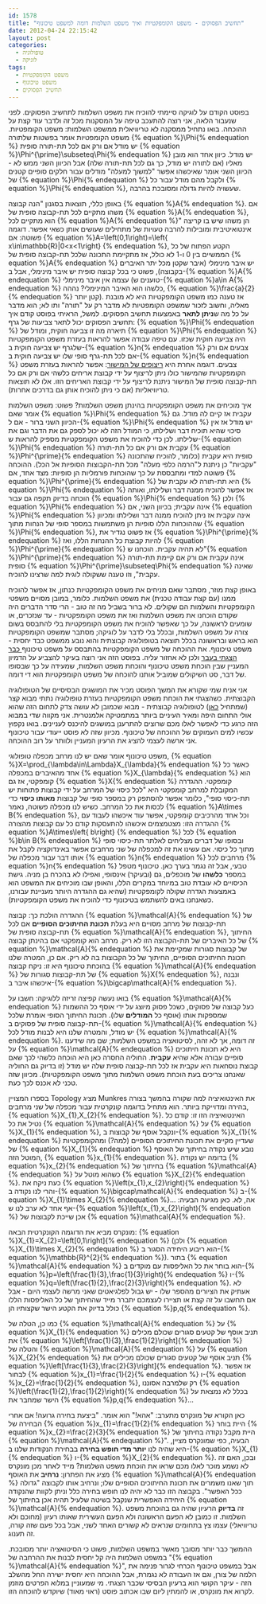 ```yaml
---
id: 1578
title: "תחשיב הפסוקים - משפט הקומפקטיות ואיך משפט השלמות דומה למשפט טיכונוף"
date: 2012-04-24 22:15:42
layout: post
categories: 
  - טופולוגיה
  - לוגיקה
tags: 
  - משפט הקומפקטיות
  - משפט טיכונוף
  - תחשיב הפסוקים
---
```

בפוסט הקודם על לוגיקה סיימתי להוכיח את משפט השלמות לתחשיב הפסוקים. לפני שנעבור הלאה, אני רוצה להתעכב טיפה על המסקנות מכל זה ולדבר עוד קצת על ההוכחה. בואו נתחיל ממסקנה לא טריוויאלית ממשפט השלמות: משפט הקומפטיות. משפט הקומפטיות אומר בפשטות שלתורה {% equation %}\Phi{% endequation %} יש מודל אם ורק אם לכל תת-תורה סופית {% equation %}\Phi^{\prime}\subseteq\Phi{% endequation %} יש מודל. כיוון אחד הוא מובן מאליו (אם לתורה יש מודל, כך גם לכל תת-תורה שלה) אבל הכיוון השני ממש לא - הכיוון השני אומר שאיכשהו אפשר "למשוך למעלה" מודלים עבור חלקים סופיים קטנים של {% equation %}\Phi{% endequation %} ולקבל מהם מודל עבור כל {% equation %}\Phi{% endequation %}, שעשויה להיות גדולה ומסובכת בהרבה.

באופן כללי, תוצאות בסגנון "הנה קבוצה {% equation %}A{% endequation %}. אם משהו מתקיים לכל תת-קבוצה סופית של {% equation %}A{% endequation %}, הוא מתקיים לכל {% equation %}A{% endequation %}" הן משהו שיש בו קריצה אינטואיטיבית ומובילות להרבה טעויות של מתחילים שעושים אותן כשאי אפשר. דוגמה פשוטה: אם {% equation %}A=\left(0,1\right)=\left\{ x\in\mathbb{R}|0&lt;x&lt;1\right\} {% endequation %}, הקטע הפתוח של כל הממשיים בין 0 ו-1 לא כולל, אז מתקיימת התכונה שלכל תת-קבוצה סופית של {% equation %}A{% endequation %} יש איבר מינימלי (איבר שקטן מכל יתר האיברים בקבוצה), פשוט כי בכל קבוצה סופית יש איבר מינימלי, אבל ב-{% equation %}A{% endequation %} עצמה אין איבר מינימלי (טוענים ש-{% equation %}a\in A{% endequation %} כלשהו הוא האיבר המינימלי? נההה, {% equation %}\frac{a}{2}{% endequation %} קטן יותר). אז טענה כמו משפט הקומפקטיות היא לא מובנת מאליה, וחשוב לזכור שמשפט הקומפטיות לא מדבר רק על "תורה" ותו לא; הוא מדבר על כל מה ש<strong>ניתן לתאר</strong> באמצעות תחשיב הפסוקים. למשל, הראיתי בפוסט קודם איך תחשיב הפסוקים יכול לתאר צביעות של גרף: {% equation %}\Phi{% endequation %} תיארה מה זו צביעה חוקית, ומודל של {% equation %}\Phi{% endequation %} היה צביעה חוקית שכזו. עם טיפה עבודה אפשר להראות בעזרת משפט הקומפקטיות שלגרף יש צביעה חוקית ב-{% equation %}n{% endequation %} צבעים אם ורק אם לכל תת-גרף סופי שלו יש צביעה חוקית ב-{% equation %}n{% endequation %} צבעים. דוגמה אחרת היא <a href="http://www.gadial.net/2007/10/17/tilings/">ריצופים של המישור</a>: אפשר להראות בעזרת משפט הקומפקטיות שהמישור כולו ניתן לריצוף על ידי קבוצת אריחים כלשהי אם ורק אם כל תת-קבוצה סופית של המישור ניתנת לריצוף על ידי קבוצת האריחים הזו. אלו לא תוצאות טריוויאליות (אם כי ניתן להוכיח אותן גם בדרכים אחרות).

איך מוכיחים את משפט הקומפקטיות בהינתן משפט השלמות? פשוט: משפט השלמות אומר שאם {% equation %}\Phi{% endequation %} עקבית אז קיים לה מודל. גם הכיוון השני ברור - אם ל-{% equation %}\Phi{% endequation %} יש מודל אז אין סיכוי שהיא תוכיח דבר ושלילתו, כי המודל הזה לא יכול לספק גם את הדבר וגם את שלילתו. לכן כדי להוכיח את משפט הקומפקטיות מספיק להראות ש-{% equation %}\Phi{% endequation %} עקבית אם ורק אם כל תת-תורה {% equation %}\Phi^{\prime}{% endequation %} סופית היא עקבית (כלומר, להוכיח שהתכונה "עקביות" כן ניתנת ל"הרמה כלפי מעלה" מכל תת-הקבוצות הסופיות אל הכל). ההוכחה פשוטה למדי ומתבססת על כך שהוכחות פורמליות הן סופיות: מצד אחד, אם {% equation %}\Phi^{\prime}{% endequation %} היא תת-תורה לא עקבית של {% equation %}\Phi{% endequation %} אז אפשר להוכיח ממנה דבר ושלילתו, ואותה הוכחה בדיוק תקפה גם עבור {% equation %}\Phi{% endequation %} ולכן {% equation %}\Phi{% endequation %} אינה עקבית; בכיוון השני, אם {% equation %}\Phi{% endequation %} אינה עקבית אז ניתן להוכיח ממנה דבר ושלילתו ומכיוון שההוכחות הללו סופיות הן משתמשות במספר סופי של הנחות מתוך {% equation %}\Phi{% endequation %}, אז פשוט נגדיר את {% equation %}\Phi^{\prime}{% endequation %} להיות קבוצת כל ההנחות הללו, ואז {% equation %}\Phi^{\prime}{% endequation %} לא תהיה עקבית. הוכחנו ש"{% equation %}\Phi^{\prime}{% endequation %} אינה עקבית אם ורק אם קיימת תת-תורה סופית {% equation %}\Phi^{\prime}\subseteq\Phi{% endequation %} שאינה עקבית", וזו טענה ששקולה לוגית למה שרצינו להוכיח.

באופן קצת מוזר, מסתבר שאם מניחים את משפט הקומפקטיות כנתון, אז אפשר להוכיח ממנו (עם קצת עבודה טכנית) את משפט השלמות. כלומר, במובן מסויים משפטי הקומפקטיות והשלמות הם שקולים. לא ברור בשביל מה זה טוב - הרי סדר הדברים היה שקודם הוכחנו את משפט השלמות ואז את משפט הקומפקטיות - עד שנזכרים, או שומעים לראשונה, על כך שאפשר להוכיח את משפט הקומפקטיות בלי להתבסס בשום צורה על משפט השלמות, ובכלל בלי לדבר על לוגיקה; מסתבר שמשפט הקומפקטיות הוא בראש ובראשונה בכלל תוצאה בטופולוגיה קבוצתית והוא נובע ממשפט כבד יחסית - משפט טיכונוף. את ההוכחה של משפט הקומפקטיות בהתבסס על משפט טיכונוף<a href="http://www.gadial.net/2008/04/17/compactness_and_compactness_theorem/"> כבר הצגתי בעבר</a> ולכן לא אחזור עליה. בפוסט הזה אני רוצה בעיקר להצביע על הדמיון המעניין שבין הוכחת משפט טיכונוף והוכחת משפט השלמות, שמעידה על כך שבסופו של דבר, סט השיקולים שמוביל אותנו להוכחה של משפט הקומפקטיות הוא די דומה.

אני אניח שמי שקורא את המשך הפוסט מכיר את המושגים הבסיסיים של הטופולוגיה הקבוצתית. כשהצגתי את הוכחת משפט הקומפקטיות בעזרת טופולוגיה נתתי מבוא קצר (שמתחיל <a href="http://www.gadial.net/2008/03/20/matric_spaces_and_topology/">כאן</a>) לטופולוגיה קבוצתית - מבוא שכמובן לא עושה צדק לתחום הזה שהוא אולי התחום היפה ומאיר העיניים ביותר במתמטיקה אלמנטרית. אני מקווה שדי במבוא הזה כרגע כדי לאפשר לאלו מכם שרוצים להתרענן במושגים להיכנס לעניינים. בואו נקפוץ עכשיו למים העמוקים של ההוכחה של טיכונוף. מכיוון שזה לא פוסט ייעודי עבור טיכונוף אני ארשה לעצמי להציג את הרעיון המעניין ולוותר על רוב ההוכחה.

משפט טיכונוף אומר שאם יש לנו מרחב מכפלה טופולוגי, {% equation %}X=\prod_{\lambda\in\Lambda}X_{\lambda}{% endequation %} כאשר כל אחד מהאיברים במכפלה {% equation %}X_{\lambda}{% endequation %} הוא קומפקטי, אז גם {% equation %}X{% endequation %} קומפקטי. ההגדרה המקובלת למרחב קומפקטי היא "לכל כיסוי של המרחב על ידי קבוצות פתוחות יש תת-כיסוי סופי", כלומר אפשר להסתפק רק במספר סופי של קבוצות <strong>מאותו כיסוי</strong> כדי לכסות את כל המרחב. כשיש לנו מכפלה פשוטה, נאמר {% equation %}A\times B{% endequation %}, וכל אחד מהרכיבים קומפקטי, אפשר עוד איכשהו לעבוד עם ההגדרה הזו: מצטמצמים איכשהו להתעסקות קודם כל עם קבוצות מהצורה {% equation %}A\times\left\{ b\right\} {% endequation %} לכל {% equation %}b\in B{% endequation %} ובסופו של דברים מצליחים לאלתר תת-כיסוי סופי מתוך כל כיסוי. אם עשינו את זה למכפלה של שני מרחבים אפשר באינדוקציה לקבל את אותו דבר עבור מכפלה של {% equation %}n{% endequation %} מרחבים לכל {% equation %}n{% endequation %} טבעי, אבל זה נגמר בערך כאן. טיכונוף מטפל במספר <strong>כלשהו</strong> של מוכפלים, גם (ובעיקר) אינסופי, ואפילו לא בהכרח בן מניה. גישת הכיסויים לא עובדת טוב במיוחד במקרים הללו, והאופן שבו מוכיחים את המשפט הוא באמצעות הגדרה שקולה לקומפקטיות (שהיא גם ההגדרה היותר מעניינת עבורנו, כשאנחנו באים להשתמש בטיכונוף כדי להוכיח את משפט הקומפקטיות).

ההגדרה הולכת כך: קבוצה {% equation %}\mathcal{A}{% endequation %} של תת-קבוצות של מרחב מסויים היא בעלת <strong>תכונת החיתוכים הסופיים</strong> אם לכל תת-קבוצה סופית של {% equation %}\mathcal{A}{% endequation %}, החיתוך של כל האיברים של תת-הקבוצה הזו לא ריק. מרחב הוא קומפקטי אם בהינתן קבוצה {% equation %}\mathcal{A}{% endequation %} של קבוצות סגורות שמקיימת את תכונת החיתוכים הסופיים, החיתוך של כל הקבוצות בה לא ריק. אם כן, המטרה שלנו בהוכחת טיכונוף היא זו: ניקח קבוצה {% equation %}\mathcal{A}{% endequation %} של תת-קבוצות סגורות של {% equation %}X{% endequation %}, ונבנה איכשהו איבר ב-{% equation %}\bigcap\mathcal{A}{% endequation %}.

בואו נעשה קפיצה זריזה ללוגיקה: חשבו על {% equation %}\mathcal{A}{% endequation %} כעל קבוצה של פסוקים, כשכל פסוק מיוצג על ידי אוסף כל ההשמות שמספקות אותו (אוסף כל <strong>המודלים</strong> שלו). תכונת החיתוך הסופי אומרת שלכל תת-קבוצה סופית של פסוקים ב-{% equation %}\mathcal{A}{% endequation %} יש מודל, והמטרה שלנו היא לבנות מודל לכל {% equation %}\mathcal{A}{% endequation %}. זה דומה, אך לא זהה, לסיטואציה במשפט השלמות; שם מה שידענו על {% equation %}\mathcal{A}{% endequation %} היא לא תכונת חיתוכים סופיים עבורה אלא שהיא <strong>עקבית</strong>. החוליה החסרה כאן היא הוכחה כלשהי לכך שאם קבוצת נוסחאות היא עקבית אז לכל תת-קבוצה סופית שלה יש מודל (זו בדיוק גם החוליה שאנחנו צריכים בעת הוכחת משפט השלמות מתוך משפט הקומפקטיות). מכיוון שזה טכני לא אכנס לכך כעת.

בספרו המצויין Topology מציג Munkres את האינטואיציה למה שקורה בהמשך בצורה בהירה ומדוייקת ביותר. הוא מתחיל בדוגמה קונקרטית עבור מכפלה של שני מרחבים, {% equation %}X_{1},X_{2}{% endequation %}. האינטואיציה הזו זו: קודם כל נטיל את כל {% equation %}\mathcal{A}{% endequation %} על {% equation %}X_{1}{% endequation %}, ונקבל אוסף של קבוצות ב-{% equation %}X_{1}{% endequation %} שעדיין מקיים את תכונת החיתוכים הסופיים (למה?) ומהקומפקטיות של {% equation %}X_{1}{% endequation %} נובע שיש נקודה בחיתוך של האוסף המוטל הזה, {% equation %}x_{1}{% endequation %}. בדומה יש נקודה {% equation %}x_{2}{% endequation %} בחיתוך של {% equation %}\mathcal{A}{% endequation %} כשהוא מוטל על {% equation %}X_{2}{% endequation %}. כעת ניקח את {% equation %}\left(x_{1},x_{2}\right){% endequation %} והרי לנו נקודה ב-{% equation %}\bigcap\mathcal{A}{% endequation %} ב-{% equation %}X_{1}\times X_{2}{% endequation %}... אה, לא. כאן מגיעה הבעיה: אף אחד לא ערב לנו ש-{% equation %}\left(x_{1},x_{2}\right){% endequation %} אכן שייכת לקבוצות של {% equation %}\mathcal{A}{% endequation %}.

מונקרס מביא את הדוגמה הקונקרטית הבאה: {% equation %}X_{1}=X_{2}=\left[0,1\right]{% endequation %} (ולכן {% equation %}X_{1}\times X_{2}{% endequation %} הוא ריבוע היחידה הסגור ב-{% equation %}\mathbb{R}^{2}{% endequation %}). בתור {% equation %}\mathcal{A}{% endequation %} הוא בוחר את כל האליפסות עם מוקדים ב-{% equation %}p=\left(\frac{1}{3},\frac{1}{3}\right){% endequation %} ו-{% equation %}q=\left(\frac{1}{2},\frac{2}{3}\right){% endequation %}. לא אעתיק את הציורים מהספר שלו - יש גבול לפלגיאטים שאני מרשה לעצמי היום - אבל אם תחשבו על זה קצת או תציירו לעצמכם יתברר מייד שהחיתוך של כל האליפסות הללו כולל בדיוק את הקטע הישר שקצותיו הן {% equation %}p,q{% endequation %}.

כמו כן, הטלה של {% equation %}\mathcal{A}{% endequation %} על {% equation %}X_{1}{% endequation %} תניב אוסף של קטעים סגורים שכולם מכילים את {% equation %}\left[\frac{1}{3},\frac{1}{2}\right]{% endequation %} והטלה של {% equation %}\mathcal{A}{% endequation %} על {% equation %}X_{2}{% endequation %} תניב אוסף של קטעים סגורים שכולם מכילים את {% equation %}\left[\frac{1}{3},\frac{2}{3}\right]{% endequation %}. אז אפשר לבחור {% equation %}x_{1}=\frac{1}{2}{% endequation %} ו-{% equation %}x_{2}=\frac{1}{2}{% endequation %}, רק שלמרבה אסוננו {% equation %}\left(\frac{1}{2},\frac{1}{2}\right){% endequation %} בכלל לא נמצאת על הישר שמחבר את {% equation %}p,q{% endequation %}...

כאן הקורא של מונקרס מתערב: "אהא!" הוא אומר. "ביצעת בחירה גרועה! אם אחרי הבחירה של {% equation %}x_{1}=\frac{1}{2}{% endequation %} היית בוחר {% equation %}x_{2}=\frac{2}{3}{% endequation %} היית מקבל נקודה בחיתוך של {% equation %}\mathcal{A}{% endequation %}". הבעיה, כפי שמונקרס מציין, היא שהיה לנו <strong>יותר מדי חופש בחירה</strong> בבחירת הנקודות שלנו ב-{% equation %}X_{1}{% endequation %} ו-{% equation %}X_{2}{% endequation %}. ובכן, האם זה לא נשמע מוכר לאלו מכם שראו את הוכחת משפט השלמות? מייד לאחר מכן מונקרס מציג את הפתרון: <strong>נרחיב</strong> את האוסף {% equation %}\mathcal{A}{% endequation %} תוך שאנו משמרים את תכונת החיתוכים הסופיים שלו; ונרחיב אותו לקבוצה "גדולה ככל האפשר". בקבוצה הזו כבר לא יהיה לנו חופש בחירה כלל וניתן לקוות שהנקודה היחידה האפשרית שנקבל בשיטה שלעיל תהיה אכן בחיתוך של {% equation %}\mathcal{A}{% endequation %}. זה <strong>בדיוק</strong> הרעיון שהיה גם בהוכחת משפט השלמות. זו כמובן לא הפעם הראשונה ולא הפעם העשירית שאותו רעיון (מחוכם ולא טריוויאלי) עצמו צץ בתחומים שנראים לא קשורים האחד לשני, אבל בכל פעם שזה קורה, זה תענוג.

ההמשך כבר יותר מסובך מאשר במשפט השלמות, פשוט כי הסיטואציה יותר מסובכת. במשפט השלמות היה קל יחסית לבנות את ההרחבה של "{% equation %}\mathcal{A}{% endequation %}", אבל במשפט טיכונוף הכרחי לגרור פנימה את הלמה של צורן, וגם אז העבודה לא נגמרת, אבל ההוכחה היא יחסית ישירה החל מהשלב הזה - עיקר הקושי הוא ברעיון הבסיסי שכבר הצגתי. מי שמעוניין במלוא הפרטים מוזמן לקרוא את מונקרס, או להמתין ליום שבו אכתוב פוסט (ראוי מאוד) שיוקדש להוכחה הזו.
